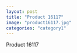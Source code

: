 ```yaml
---
layout: post
title: "Product 16117"
image: "product16117.jpg"
categories: "category1"
---
```

Product 16117
